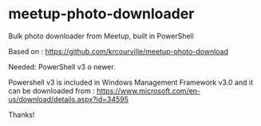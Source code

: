 # meetup-photo-downloader
Bulk photo downloader from Meetup, built in PowerShell

Based on : https://github.com/krcourville/meetup-photo-download


Needed: PowerShell v3 o newer. 

Powershell v3 is included in Windows Management Framework v3.0 and
it can be downloaded from : https://www.microsoft.com/en-us/download/details.aspx?id=34595


Thanks!
